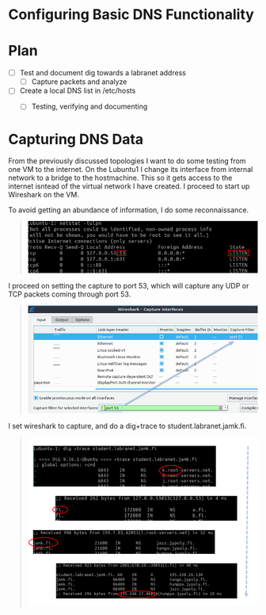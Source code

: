 # Configuring Basic DNS Functionality

# Plan 

- [ ] Test and document dig towards a labranet address
	- [ ] Capture packets and analyze

- [ ] Create a local DNS list in /etc/hosts
	- [ ] Testing, verifying and documenting



# Capturing DNS Data 

From the previously discussed topologies I want to do some testing from one VM to the internet. On the Lubuntu1 I change its interface from internal network to a bridge to the hostmachine.
This so it gets access to the internet isntead of the virtual network I have created. I proceed to start up Wireshark on the VM.

To avoid getting an abundance of information, I do some reconnaissance.

>![](/documentation/E15/Netstatports.png)

I proceed on setting the capture to port 53, which will capture any UDP or TCP packets coming through port 53.

>![](/documentation/E15/capture1.png)

I set wireshark to capture, and do a dig+trace to student.labranet.jamk.fi.

>![](/documentation/E15/digtracejamk.png)